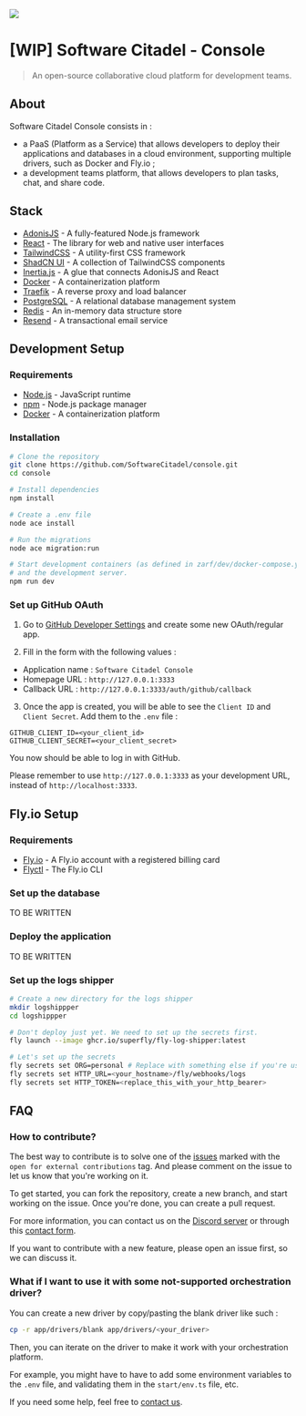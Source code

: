 [![](https://dcbadge.vercel.app/api/server/DPrfmDttMb)](https://discord.gg/DPrfmDttMb)

# [WIP] Software Citadel - Console

> An open-source collaborative cloud platform for development teams.

## About

Software Citadel Console consists in :

- a PaaS (Platform as a Service) that allows developers to deploy their applications and databases in a cloud environment, supporting multiple drivers, such as Docker and Fly.io ;
- a development teams platform, that allows developers to plan tasks, chat, and share code.

## Stack

- [AdonisJS](https://adonisjs.com/) - A fully-featured Node.js framework
- [React](https://react.dev/) - The library for web and native user interfaces
- [TailwindCSS](https://tailwindcss.com/) - A utility-first CSS framework
- [ShadCN UI](https://ui.shadcn.com/) - A collection of TailwindCSS components
- [Inertia.js](https://inertiajs.com/) - A glue that connects AdonisJS and React
- [Docker](https://www.docker.com/) - A containerization platform
- [Traefik](https://traefik.io/) - A reverse proxy and load balancer
- [PostgreSQL](https://www.postgresql.org/) - A relational database management system
- [Redis](https://redis.io/) - An in-memory data structure store
- [Resend](https://resend.com) - A transactional email service

## Development Setup

### Requirements

- [Node.js](https://nodejs.org/) - JavaScript runtime
- [npm](https://www.npmjs.com/) - Node.js package manager
- [Docker](https://www.docker.com/) - A containerization platform

### Installation

```bash
# Clone the repository
git clone https://github.com/SoftwareCitadel/console.git
cd console

# Install dependencies
npm install

# Create a .env file
node ace install

# Run the migrations
node ace migration:run

# Start development containers (as defined in zarf/dev/docker-compose.yml)
# and the development server.
npm run dev
```

### Set up GitHub OAuth

1. Go to [GitHub Developer Settings](https://github.com/settings/apps) and create some new OAuth/regular app.

2. Fill in the form with the following values :

- Application name : `Software Citadel Console`
- Homepage URL : `http://127.0.0.1:3333`
- Callback URL : `http://127.0.0.1:3333/auth/github/callback`

3. Once the app is created, you will be able to see the `Client ID` and `Client Secret`. Add them to the `.env` file :

```env
GITHUB_CLIENT_ID=<your_client_id>
GITHUB_CLIENT_SECRET=<your_client_secret>
```

You now should be able to log in with GitHub.

Please remember to use `http://127.0.0.1:3333` as your development URL, instead of `http://localhost:3333`.

## Fly.io Setup

### Requirements

- [Fly.io](https://fly.io/) - A Fly.io account with a registered billing card
- [Flyctl](https://fly.io/docs/getting-started/installing-flyctl/) - The Fly.io CLI

### Set up the database

TO BE WRITTEN

### Deploy the application

TO BE WRITTEN

### Set up the logs shipper

```bash
# Create a new directory for the logs shipper
mkdir logshippper
cd logshippper

# Don't deploy just yet. We need to set up the secrets first.
fly launch --image ghcr.io/superfly/fly-log-shipper:latest

# Let's set up the secrets
fly secrets set ORG=personal # Replace with something else if you're using some organization
fly secrets set HTTP_URL=<your_hostname>/fly/webhooks/logs
fly secrets set HTTP_TOKEN=<replace_this_with_your_http_bearer>
```

## FAQ

### How to contribute?

The best way to contribute is to solve one of the [issues](https://github.com/softwarecitadel/console/issues) marked with the `open for external contributions` tag. And please comment on the issue to let us know that you're working on it.

To get started, you can fork the repository, create a new branch, and start working on the issue. Once you're done, you can create a pull request.

For more information, you can contact us on the [Discord server](https://discord.gg/DPrfmDttMb) or through this [contact form](https://softwarecitadel.com/contact).

If you want to contribute with a new feature, please open an issue first, so we can discuss it.

### What if I want to use it with some not-supported orchestration driver?

You can create a new driver by copy/pasting the blank driver like such :

```bash
cp -r app/drivers/blank app/drivers/<your_driver>
```

Then, you can iterate on the driver to make it work with your orchestration platform.

For example, you might have to have to add some environment variables to the `.env` file, and validating them in the `start/env.ts` file, etc.

If you need some help, feel free to [contact us](https://softwarecitadel.com/contact).

